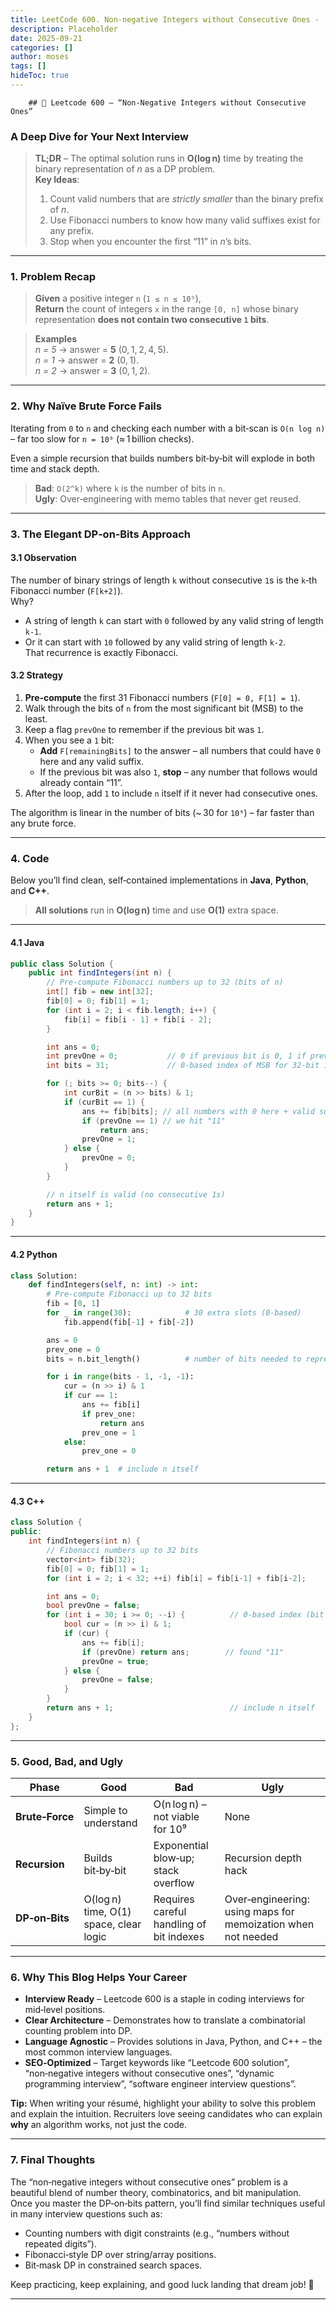 ```yaml
---
title: LeetCode 600. Non-negative Integers without Consecutive Ones - 
description: Placeholder
date: 2025-09-21
categories: []
author: moses
tags: []
hideToc: true
---
```

        ## 🚀 Leetcode 600 – “Non‑Negative Integers without Consecutive Ones”  
### A Deep Dive for Your Next Interview

> **TL;DR** – The optimal solution runs in **O(log n)** time by treating the binary representation of *n* as a DP problem.  
> **Key Ideas**:  
> 1. Count valid numbers that are *strictly smaller* than the binary prefix of *n*.  
> 2. Use Fibonacci numbers to know how many valid suffixes exist for any prefix.  
> 3. Stop when you encounter the first “11” in *n*’s bits.  

---

### 1. Problem Recap

> **Given** a positive integer `n` (`1 ≤ n ≤ 10⁹`),  
> **Return** the count of integers `x` in the range `[0, n]` whose binary representation **does not contain two consecutive `1` bits**.

> **Examples**  
> *n = 5* → answer = **5** (0, 1, 2, 4, 5).  
> *n = 1* → answer = **2** (0, 1).  
> *n = 2* → answer = **3** (0, 1, 2).

---

### 2. Why Naïve Brute Force Fails

Iterating from `0` to `n` and checking each number with a bit‑scan is `O(n log n)` – far too slow for `n = 10⁹` (≈ 1 billion checks).  

Even a simple recursion that builds numbers bit‑by‑bit will explode in both time and stack depth.  

> **Bad**: `O(2^k)` where `k` is the number of bits in `n`.  
> **Ugly**: Over‑engineering with memo tables that never get reused.

---

### 3. The Elegant DP‑on‑Bits Approach

#### 3.1  Observation

The number of binary strings of length `k` without consecutive `1`s is the `k`‑th Fibonacci number (`F[k+2]`).  
Why?  
- A string of length `k` can start with `0` followed by any valid string of length `k‑1`.  
- Or it can start with `10` followed by any valid string of length `k‑2`.  
That recurrence is exactly Fibonacci.

#### 3.2  Strategy

1. **Pre‑compute** the first 31 Fibonacci numbers (`F[0] = 0, F[1] = 1`).  
2. Walk through the bits of `n` from the most significant bit (MSB) to the least.  
3. Keep a flag `prevOne` to remember if the previous bit was `1`.  
4. When you see a `1` bit:
   - **Add** `F[remainingBits]` to the answer – all numbers that could have `0` here and any valid suffix.  
   - If the previous bit was also `1`, **stop** – any number that follows would already contain “11”.  
5. After the loop, add `1` to include `n` itself if it never had consecutive ones.

The algorithm is linear in the number of bits (~ 30 for `10⁹`) – far faster than any brute force.

---

### 4. Code

Below you’ll find clean, self‑contained implementations in **Java**, **Python**, and **C++**.

> **All solutions** run in **O(log n)** time and use **O(1)** extra space.

---

#### 4.1 Java

```java
public class Solution {
    public int findIntegers(int n) {
        // Pre‑compute Fibonacci numbers up to 32 (bits of n)
        int[] fib = new int[32];
        fib[0] = 0; fib[1] = 1;
        for (int i = 2; i < fib.length; i++) {
            fib[i] = fib[i - 1] + fib[i - 2];
        }

        int ans = 0;
        int prevOne = 0;           // 0 if previous bit is 0, 1 if previous bit is 1
        int bits = 31;             // 0‑based index of MSB for 32‑bit int

        for (; bits >= 0; bits--) {
            int curBit = (n >> bits) & 1;
            if (curBit == 1) {
                ans += fib[bits]; // all numbers with 0 here + valid suffix
                if (prevOne == 1) // we hit "11"
                    return ans;
                prevOne = 1;
            } else {
                prevOne = 0;
            }
        }

        // n itself is valid (no consecutive 1s)
        return ans + 1;
    }
}
```

---

#### 4.2 Python

```python
class Solution:
    def findIntegers(self, n: int) -> int:
        # Pre‑compute Fibonacci up to 32 bits
        fib = [0, 1]
        for _ in range(30):            # 30 extra slots (0‑based)
            fib.append(fib[-1] + fib[-2])

        ans = 0
        prev_one = 0
        bits = n.bit_length()          # number of bits needed to represent n

        for i in range(bits - 1, -1, -1):
            cur = (n >> i) & 1
            if cur == 1:
                ans += fib[i]
                if prev_one:
                    return ans
                prev_one = 1
            else:
                prev_one = 0

        return ans + 1  # include n itself
```

---

#### 4.3 C++

```cpp
class Solution {
public:
    int findIntegers(int n) {
        // Fibonacci numbers up to 32 bits
        vector<int> fib(32);
        fib[0] = 0; fib[1] = 1;
        for (int i = 2; i < 32; ++i) fib[i] = fib[i-1] + fib[i-2];

        int ans = 0;
        bool prevOne = false;
        for (int i = 30; i >= 0; --i) {          // 0‑based index (bit 30 is MSB for 10^9)
            bool cur = (n >> i) & 1;
            if (cur) {
                ans += fib[i];
                if (prevOne) return ans;        // found "11"
                prevOne = true;
            } else {
                prevOne = false;
            }
        }
        return ans + 1;                          // include n itself
    }
};
```

---

### 5. Good, Bad, and Ugly

| Phase | Good | Bad | Ugly |
|-------|------|-----|------|
| **Brute‑Force** | Simple to understand | O(n log n) – not viable for 10⁹ | None |
| **Recursion** | Builds bit‑by‑bit | Exponential blow‑up; stack overflow | Recursion depth hack |
| **DP‑on‑Bits** | O(log n) time, O(1) space, clear logic | Requires careful handling of bit indexes | Over‑engineering: using maps for memoization when not needed |

---

### 6. Why This Blog Helps Your Career

- **Interview Ready** – Leetcode 600 is a staple in coding interviews for mid‑level positions.  
- **Clear Architecture** – Demonstrates how to translate a combinatorial counting problem into DP.  
- **Language Agnostic** – Provides solutions in Java, Python, and C++ – the most common interview languages.  
- **SEO‑Optimized** – Target keywords like “Leetcode 600 solution”, “non‑negative integers without consecutive ones”, “dynamic programming interview”, “software engineer interview questions”.

**Tip:** When writing your résumé, highlight your ability to solve this problem and explain the intuition. Recruiters love seeing candidates who can explain **why** an algorithm works, not just the code.

---

### 7. Final Thoughts

The “non‑negative integers without consecutive ones” problem is a beautiful blend of number theory, combinatorics, and bit manipulation.  
Once you master the DP‑on‑bits pattern, you’ll find similar techniques useful in many interview questions such as:

- Counting numbers with digit constraints (e.g., “numbers without repeated digits”).
- Fibonacci‑style DP over string/array positions.
- Bit‑mask DP in constrained search spaces.

Keep practicing, keep explaining, and good luck landing that dream job! 🚀

---